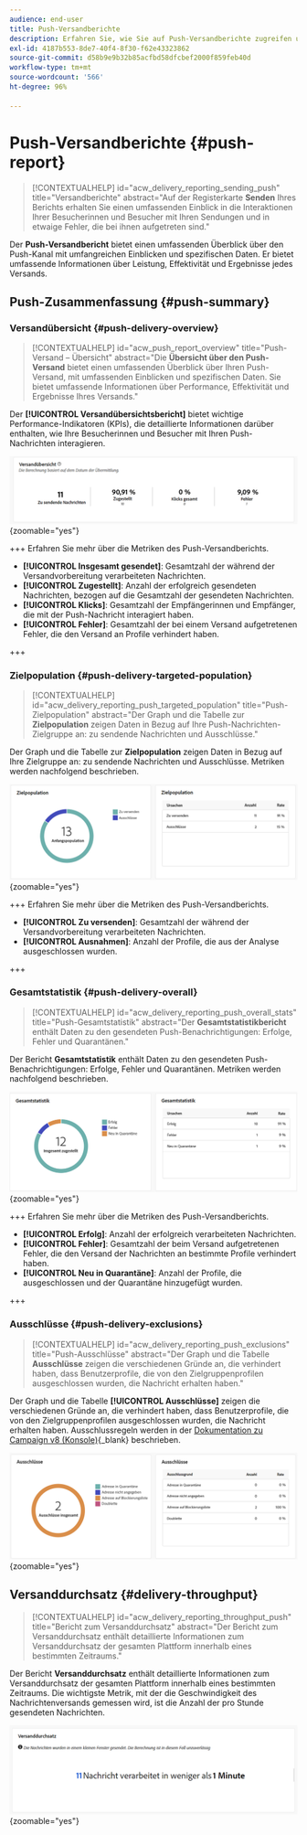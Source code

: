 ```yaml
---
audience: end-user
title: Push-Versandberichte
description: Erfahren Sie, wie Sie auf Push-Versandberichte zugreifen und diese verwenden können
exl-id: 4187b553-8de7-40f4-8f30-f62e43323862
source-git-commit: d58b9e9b32b85acfbd58dfcbef2000f859feb40d
workflow-type: tm+mt
source-wordcount: '566'
ht-degree: 96%

---
```


# Push-Versandberichte {#push-report}

>[!CONTEXTUALHELP]
>id="acw_delivery_reporting_sending_push"
>title="Versandberichte"
>abstract="Auf der Registerkarte **Senden** Ihres Berichts erhalten Sie einen umfassenden Einblick in die Interaktionen Ihrer Besucherinnen und Besucher mit Ihren Sendungen und in etwaige Fehler, die bei ihnen aufgetreten sind."

Der **Push-Versandbericht** bietet einen umfassenden Überblick über den Push-Kanal mit umfangreichen Einblicken und spezifischen Daten. Er bietet umfassende Informationen über Leistung, Effektivität und Ergebnisse jedes Versands.

## Push-Zusammenfassung {#push-summary}

### Versandübersicht {#push-delivery-overview}

>[!CONTEXTUALHELP]
>id="acw_push_report_overview"
>title="Push-Versand – Übersicht"
>abstract="Die **Übersicht über den Push-Versand** bietet einen umfassenden Überblick über Ihren Push-Versand, mit umfassenden Einblicken und spezifischen Daten. Sie bietet umfassende Informationen über Performance, Effektivität und Ergebnisse Ihres Versands."

Der **[!UICONTROL Versandübersichtsbericht]** bietet wichtige Performance-Indikatoren (KPIs), die detaillierte Informationen darüber enthalten, wie Ihre Besucherinnen und Besucher mit Ihren Push-Nachrichten interagieren.

![Dieser Screenshot zeigt den Bericht „Versandübersicht“, der KPIs zur Besucherinteraktion mit Push-Nachrichten bereitstellt.](assets/reporting_push_3.png){zoomable="yes"}

+++ Erfahren Sie mehr über die Metriken des Push-Versandberichts.

* **[!UICONTROL Insgesamt gesendet]**: Gesamtzahl der während der Versandvorbereitung verarbeiteten Nachrichten.
* **[!UICONTROL Zugestellt]**: Anzahl der erfolgreich gesendeten Nachrichten, bezogen auf die Gesamtzahl der gesendeten Nachrichten.
* **[!UICONTROL Klicks]**: Gesamtzahl der Empfängerinnen und Empfänger, die mit der Push-Nachricht interagiert haben.
* **[!UICONTROL Fehler]**: Gesamtzahl der bei einem Versand aufgetretenen Fehler, die den Versand an Profile verhindert haben.

+++

### Zielpopulation {#push-delivery-targeted-population}

>[!CONTEXTUALHELP]
>id="acw_delivery_reporting_push_targeted_population"
>title="Push-Zielpopulation"
>abstract="Der Graph und die Tabelle zur **Zielpopulation** zeigen Daten in Bezug auf Ihre Push-Nachrichten-Zielgruppe an: zu sendende Nachrichten und Ausschlüsse."

Der Graph und die Tabelle zur **Zielpopulation** zeigen Daten in Bezug auf Ihre Zielgruppe an: zu sendende Nachrichten und Ausschlüsse. Metriken werden nachfolgend beschrieben.

![Dieser Screenshot zeigt das Diagramm und die Tabelle „Zielpopulation“, in denen Daten über zu versendende Nachrichten und Ausschlüsse angezeigt werden.](assets/reporting_push_4.png){zoomable="yes"}

+++ Erfahren Sie mehr über die Metriken des Push-Versandberichts.

* **[!UICONTROL Zu versenden]**: Gesamtzahl der während der Versandvorbereitung verarbeiteten Nachrichten.
* **[!UICONTROL Ausnahmen]**: Anzahl der Profile, die aus der Analyse ausgeschlossen wurden.

+++

### Gesamtstatistik {#push-delivery-overall}

>[!CONTEXTUALHELP]
>id="acw_delivery_reporting_push_overall_stats"
>title="Push-Gesamtstatistik"
>abstract="Der **Gesamtstatistikbericht** enthält Daten zu den gesendeten Push-Benachrichtigungen: Erfolge, Fehler und Quarantänen."

Der Bericht **Gesamtstatistik** enthält Daten zu den gesendeten Push-Benachrichtigungen: Erfolge, Fehler und Quarantänen. Metriken werden nachfolgend beschrieben.

![Dieser Screenshot zeigt den Bericht „Gesamtstatistik“ mit Daten zu Erfolgen, Fehlern und Quarantänen für gesendete Push-Benachrichtigungen.](assets/reporting_push_5.png){zoomable="yes"}

+++ Erfahren Sie mehr über die Metriken des Push-Versandberichts.

* **[!UICONTROL Erfolg]**: Anzahl der erfolgreich verarbeiteten Nachrichten.
* **[!UICONTROL Fehler]**: Gesamtzahl der beim Versand aufgetretenen Fehler, die den Versand der Nachrichten an bestimmte Profile verhindert haben.
* **[!UICONTROL Neu in Quarantäne]**: Anzahl der Profile, die ausgeschlossen und der Quarantäne hinzugefügt wurden.

+++

### Ausschlüsse {#push-delivery-exclusions}

>[!CONTEXTUALHELP]
>id="acw_delivery_reporting_push_exclusions"
>title="Push-Ausschlüsse"
>abstract="Der Graph und die Tabelle **Ausschlüsse** zeigen die verschiedenen Gründe an, die verhindert haben, dass Benutzerprofile, die von den Zielgruppenprofilen ausgeschlossen wurden, die Nachricht erhalten haben."

Der Graph und die Tabelle **[!UICONTROL Ausschlüsse]** zeigen die verschiedenen Gründe an, die verhindert haben, dass Benutzerprofile, die von den Zielgruppenprofilen ausgeschlossen wurden, die Nachricht erhalten haben. Ausschlussregeln werden in der [Dokumentation zu Campaign v8 (Konsole)](https://experienceleague.adobe.com/docs/campaign/campaign-v8/send/failures/delivery-failures.html?lang=de#push-error-types){_blank} beschrieben.

![Dieser Screenshot zeigt das Diagramm und die Tabelle „Ausschlüsse“ mit den Gründen, die verhindert haben, dass ausgeschlossene Benutzerprofile Nachrichten erhalten.](assets/reporting_push_6.png){zoomable="yes"}

## Versanddurchsatz {#delivery-throughput}

>[!CONTEXTUALHELP]
>id="acw_delivery_reporting_throughput_push"
>title="Bericht zum Versanddurchsatz"
>abstract="Der Bericht zum Versanddurchsatz enthält detaillierte Informationen zum Versanddurchsatz der gesamten Plattform innerhalb eines bestimmten Zeitraums."

Der Bericht **Versanddurchsatz** enthält detaillierte Informationen zum Versanddurchsatz der gesamten Plattform innerhalb eines bestimmten Zeitraums. Die wichtigste Metrik, mit der die Geschwindigkeit des Nachrichtenversands gemessen wird, ist die Anzahl der pro Stunde gesendeten Nachrichten.

![Dieser Screenshot zeigt den Bericht „Versanddurchsatz“, der Details zur Nachrichtenversandgeschwindigkeit der Plattform innerhalb eines bestimmten Zeitraums enthält.](assets/reporting_push_2.png){zoomable="yes"}